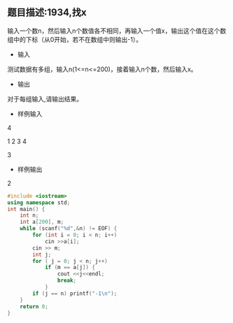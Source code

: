 题目描述:1934,找x
------------

输入一个数n，然后输入n个数值各不相同，再输入一个值x，输出这个值在这个数组中的下标（从0开始，若不在数组中则输出-1）。

- 输入

测试数据有多组，输入n(1<=n<=200)，接着输入n个数，然后输入x。

- 输出

对于每组输入,请输出结果。

- 样例输入

4

1 2 3 4

3

- 样例输出

2

```C++
#include <iostream>
using namespace std;
int main() {
    int n;
    int a[200], m;
    while (scanf("%d",&n) != EOF) {
        for (int i = 0; i < n; i++)
            cin >>a[i];
        cin >> m;
        int j;
        for ( j = 0; j < n; j++)
            if (m == a[j]) {
                cout <<j<<endl;
                break;
            }
        if (j == n) printf("-1\n");
    }
    return 0;
}
```

 